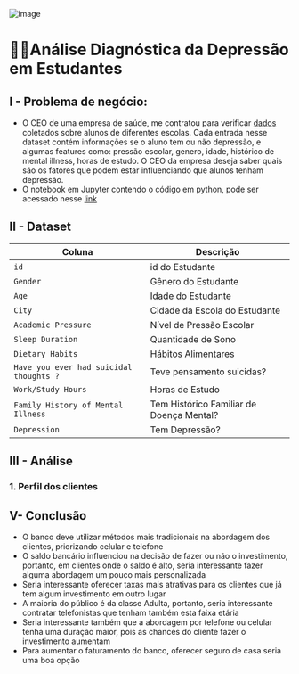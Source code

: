 ![image](https://github.com/user-attachments/assets/cbe5fe1f-d6a5-4c54-b0eb-0bfb6e601cb7)


# 🧑‍🎓Análise Diagnóstica da Depressão em Estudantes

## I - Problema de negócio:

- O CEO de uma empresa de saúde, me contratou para verificar [dados](https://github.com/massis93/Projetos_Analise_Dados/blob/main/Python/Depression/Student%20Depression%20Dataset.csv) coletados sobre alunos de diferentes escolas. Cada entrada nesse dataset contém informações se o aluno tem ou não depressão, e algumas features como: pressão escolar, genero, idade, histórico de mental illness, horas de estudo. O CEO da empresa deseja saber quais são os fatores que podem estar influenciando que alunos tenham depressão.
- O notebook em Jupyter contendo o código em python, pode ser acessado nesse [link](https://github.com/massis93/Projetos_Analise_Dados/blob/main/Python/Depression/Depression_Analysis.ipynb)


## II - Dataset

| Coluna          | Descrição                                                  
|-|-|                            
| `id`        | id do Estudante                                         
| `Gender` | Gênero do Estudante             
| `Age`       | Idade do Estudante
| `City`    	  | Cidade da Escola do Estudante
| `Academic Pressure`    	  | Nível de Pressão Escolar
| `Sleep Duration`    	  | Quantidade de Sono
| `Dietary Habits`    	  | Hábitos Alimentares
| `Have you ever had suicidal thoughts ?`    	  | Teve pensamento suicidas?
| `Work/Study Hours`    	  | Horas de Estudo
| `Family History of Mental Illness`    	  | Tem Histórico Familiar de Doença Mental?
| `Depression`    	  | Tem Depressão?


## III - Análise

### 1. Perfil dos clientes


## V- Conclusão

- O banco deve utilizar métodos mais tradicionais na abordagem dos clientes, priorizando celular e telefone
- O saldo bancário influenciou na decisão de fazer ou não o investimento, portanto, em clientes onde o saldo é alto, seria interessante fazer alguma abordagem um pouco mais personalizada
- Seria interessante oferecer taxas mais atrativas para os clientes que já tem algum investimento em outro lugar
- A maioria do público é da classe Adulta, portanto, seria interessante contratar telefonistas que tenham também esta faixa etária
- Seria interessante também que a abordagem por telefone ou celular tenha uma duração maior, pois as chances do cliente fazer o investimento aumentam
- Para aumentar o faturamento do banco, oferecer seguro de casa seria uma boa opção
